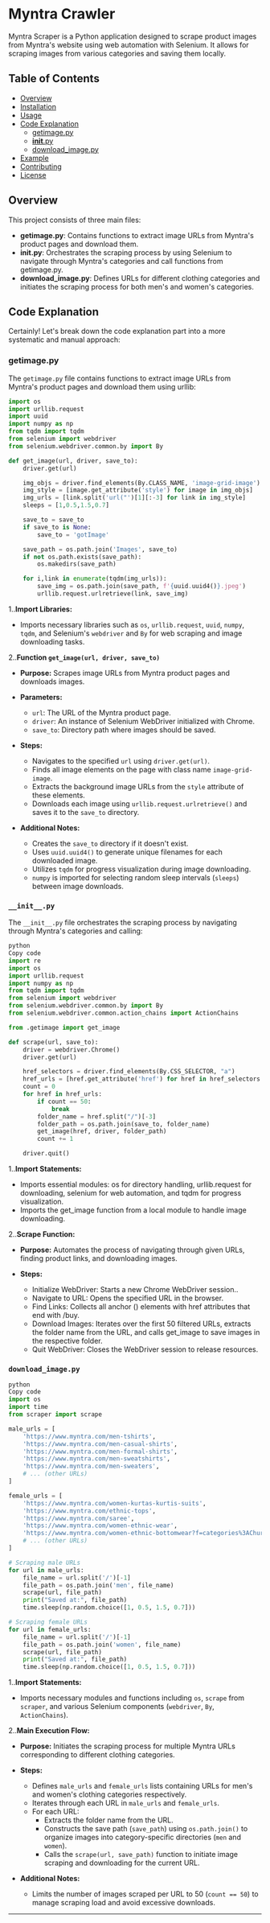
# Myntra Crawler

Myntra Scraper is a Python application designed to scrape product images from Myntra's website using web automation with Selenium. It allows for scraping images from various categories and saving them locally.

## Table of Contents

- [Overview](#overview)
- [Installation](#installation)
- [Usage](#usage)
- [Code Explanation](#code-explanation)
  - [getimage.py](#getimagepy)
  - [__init__.py](#__init__.py)
  - [download_image.py](#download_imagepy)
- [Example](#example)
- [Contributing](#contributing)
- [License](#license)

## Overview

This project consists of three main files:
- **getimage.py**: Contains functions to extract image URLs from Myntra's product pages and download them.
- **__init__.py**: Orchestrates the scraping process by using Selenium to navigate through Myntra's categories and call functions from getimage.py.
- **download_image.py**: Defines URLs for different clothing categories and initiates the scraping process for both men's and women's categories.


## Code Explanation

Certainly! Let's break down the code explanation part into a more systematic and manual approach:


### getimage.py

The `getimage.py` file contains functions to extract image URLs from Myntra's product pages and download them using urllib:

```python
import os
import urllib.request
import uuid
import numpy as np
from tqdm import tqdm
from selenium import webdriver
from selenium.webdriver.common.by import By

def get_image(url, driver, save_to):
    driver.get(url)

    img_objs = driver.find_elements(By.CLASS_NAME, 'image-grid-image')
    img_style = [image.get_attribute('style') for image in img_objs]
    img_urls = [link.split('url("')[1][:-3] for link in img_style]
    sleeps = [1,0.5,1.5,0.7]

    save_to = save_to
    if save_to is None:
        save_to = 'gotImage'

    save_path = os.path.join('Images', save_to)
    if not os.path.exists(save_path):
        os.makedirs(save_path)

    for i,link in enumerate(tqdm(img_urls)):
        save_img = os.path.join(save_path, f'{uuid.uuid4()}.jpeg')
        urllib.request.urlretrieve(link, save_img)
```
  1..**Import Libraries:**
   - Imports necessary libraries such as `os`, `urllib.request`, `uuid`, `numpy`, `tqdm`, and Selenium's `webdriver` and `By` for web scraping and image downloading tasks.

  2..**Function `get_image(url, driver, save_to)`**
   - **Purpose:** Scrapes image URLs from Myntra product pages and downloads images.
   - **Parameters:**
     - `url`: The URL of the Myntra product page.
     - `driver`: An instance of Selenium WebDriver initialized with Chrome.
     - `save_to`: Directory path where images should be saved.
   
   - **Steps:**
     - Navigates to the specified `url` using `driver.get(url)`.
     - Finds all image elements on the page with class name `image-grid-image`.
     - Extracts the background image URLs from the `style` attribute of these elements.
     - Downloads each image using `urllib.request.urlretrieve()` and saves it to the `save_to` directory.

   - **Additional Notes:**
     - Creates the `save_to` directory if it doesn't exist.
     - Uses `uuid.uuid4()` to generate unique filenames for each downloaded image.
     - Utilizes `tqdm` for progress visualization during image downloading.
     - `numpy` is imported for selecting random sleep intervals (`sleeps`) between image downloads.
       

### `__init__.py`

The `__init__.py` file orchestrates the scraping process by navigating through Myntra's categories and calling:

```python
python
Copy code
import re
import os
import urllib.request
import numpy as np
from tqdm import tqdm
from selenium import webdriver
from selenium.webdriver.common.by import By
from selenium.webdriver.common.action_chains import ActionChains

from .getimage import get_image

def scrape(url, save_to):
    driver = webdriver.Chrome()
    driver.get(url)

    href_selectors = driver.find_elements(By.CSS_SELECTOR, "a")
    href_urls = [href.get_attribute('href') for href in href_selectors if href.get_attribute('href') is not None and href.get_attribute('href').endswith('/buy')]
    count = 0
    for href in href_urls:
        if count == 50:
            break
        folder_name = href.split("/")[-3]
        folder_path = os.path.join(save_to, folder_name)
        get_image(href, driver, folder_path)
        count += 1

    driver.quit()
  ```




1..**Import Statements:**
   - Imports essential modules: os for directory handling, urllib.request for downloading, selenium for web automation, and tqdm for progress visualization.
  - Imports the get_image function from a local module to handle image downloading.


2..**Scrape Function:**
   - **Purpose:** Automates the process of navigating through given URLs, finding product links, and downloading images.
   
   - **Steps:**
     - Initialize WebDriver: Starts a new Chrome WebDriver session..
     - Navigate to URL: Opens the specified URL in the browser.
     - Find Links: Collects all anchor (<a>) elements with href attributes that end with /buy.
     - Download Images: Iterates over the first 50 filtered URLs, extracts the folder name from the URL, and calls get_image to save images in the respective folder.
     - Quit WebDriver: Closes the WebDriver session to release resources.



### `download_image.py`
```python
python
Copy code
import os
import time
from scraper import scrape

male_urls = [
    'https://www.myntra.com/men-tshirts',
    'https://www.myntra.com/men-casual-shirts',
    'https://www.myntra.com/men-formal-shirts',
    'https://www.myntra.com/men-sweatshirts',
    'https://www.myntra.com/men-sweaters',
    # ... (other URLs)
]

female_urls = [
    'https://www.myntra.com/women-kurtas-kurtis-suits',
    'https://www.myntra.com/ethnic-tops',
    'https://www.myntra.com/saree',
    'https://www.myntra.com/women-ethnic-wear',
    'https://www.myntra.com/women-ethnic-bottomwear?f=categories%3AChuridar%2CLeggings%2CSalwar',
    # ... (other URLs)
]

# Scraping male URLs
for url in male_urls:
    file_name = url.split('/')[-1]
    file_path = os.path.join('men', file_name)
    scrape(url, file_path)
    print("Saved at:", file_path)
    time.sleep(np.random.choice([1, 0.5, 1.5, 0.7]))

# Scraping female URLs
for url in female_urls:
    file_name = url.split('/')[-1]
    file_path = os.path.join('women', file_name)
    scrape(url, file_path)
    print("Saved at:", file_path)
    time.sleep(np.random.choice([1, 0.5, 1.5, 0.7]))
```


1..**Import Statements:**
   - Imports necessary modules and functions including `os`, `scrape` from `scraper`, and various Selenium components (`webdriver`, `By`, `ActionChains`).

2..**Main Execution Flow:**
   - **Purpose:** Initiates the scraping process for multiple Myntra URLs corresponding to different clothing categories.
   
   - **Steps:**
     - Defines `male_urls` and `female_urls` lists containing URLs for men's and women's clothing categories respectively.
     - Iterates through each URL in `male_urls` and `female_urls`.
     - For each URL:
       - Extracts the folder name from the URL.
       - Constructs the save path (`save_path`) using `os.path.join()` to organize images into category-specific directories (`men` and `women`).
       - Calls the `scrape(url, save_path)` function to initiate image scraping and downloading for the current URL.

   - **Additional Notes:**
     - Limits the number of images scraped per URL to 50 (`count == 50`) to manage scraping load and avoid excessive downloads.


---

